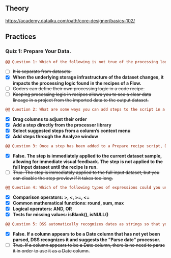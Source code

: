## Theory
https://academy.dataiku.com/path/core-designer/basics-102/

## Practices
### Quiz 1: Prepare Your Data.
``` diff
@@ Question 1: Which of the following is not true of the processing logic in DSS?@@
```
- [ ] ~~It is separate from datasets.~~
- [x] **When the underlying storage infrastructure of the dataset changes, it impacts the processing logic found in the recipes of a Flow.**
- [ ] ~~Coders can define their own processing logic in a code recipe.~~
- [ ] ~~Keeping processing logic in recipes allows you to see a clear data lineage in a project from the imported data to the output dataset.~~

``` diff
@@ Question 2: What are some ways you can add steps to the script in a Prepare Recipe? (Select all that apply.)@@
```
- [x] **Drag columns to adjust their order**
- [x] **Add a step directly from the processor library**
- [x] **Select suggested steps from a column’s context menu**
- [x] **Add steps through the Analyze window**
 
``` diff
@@ Question 3: Once a step has been added to a Prepare recipe script, DSS immediately applies that step to the full input dataset.@@
```
- [x] **False. The step is immediately applied to the current dataset sample, allowing for immediate visual feedback. The step is not applied to the full input dataset until the recipe is run.**
- [ ] ~~True. The step is immediately applied to the full input dataset, but you can disable the step preview if it takes too long.~~
 
``` diff
@@ Question 4: Which of the following types of expressions could you use in a Dataiku Formula step? Select all that apply@@
```
- [x] **Comparison operators: >, <, >=, <=**
- [x] **Common mathematical functions: round, sum, max**
- [x] **Logical operators: AND, OR**
- [x] **Tests for missing values: isBlank(), isNULL()**

``` diff
@@ Question 5: DSS automatically recognizes dates as strings so that you don’t have to parse them.@@
```
- [x] **False. If a column appears to be a Date column that has not yet been parsed, DSS recognizes it and suggests the "Parse date" processor.**
- [ ] ~~True. If a column appears to be a Date column, there is no need to parse it in order to use it as a Date column.~~
